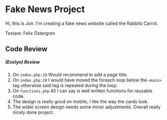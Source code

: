 # Fake News Project

Hi, this is Jon. I'm creating a fake news website called the Rabbits Carrot.

Testare: 
Felix Östergren

## Code Review
##### (Evelyn) Review

1. On `index.php:19` Would recommend to add a page title.
2. On `index.php:28` I would have moved the foreach loop below the `<main>` tag otherwise said tag is repeated during the loop.
3. On `functions.php` All I can say is well written functions for reusable code.
4. The design is really good on mobile, I like the way the cards look.
5. The wider screen design needs some minor adjustments. Overall really nicely done project.
